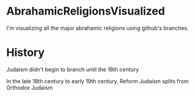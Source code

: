 # AbrahamicReligionsVisualized
I'm visualizing all the major abrahamic religions using github's branches.


# History
Judaism didn't begin to branch until the 18th century

In the late 18th century to early 19th century, Reform Judaism splits from Orthodox Judaism

